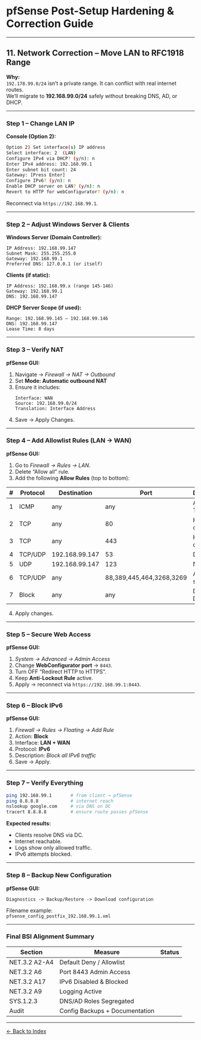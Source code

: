# pfSense Post-Setup Hardening & Correction Guide

---

## 11. Network Correction – Move LAN to RFC1918 Range

**Why:**  
`192.178.99.0/24` isn’t a private range. It can conflict with real internet routes.  
We’ll migrate to **192.168.99.0/24** safely without breaking DNS, AD, or DHCP.

---

### Step 1 – Change LAN IP

**Console (Option 2):**
```bash
Option 2) Set interface(s) IP address
Select interface: 2  (LAN)
Configure IPv4 via DHCP? (y/n): n
Enter IPv4 address: 192.168.99.1
Enter subnet bit count: 24
Gateway: [Press Enter]
Configure IPv6? (y/n): n
Enable DHCP server on LAN? (y/n): n
Revert to HTTP for webConfigurator? (y/n): n
```

Reconnect via `https://192.168.99.1`.

---

### Step 2 – Adjust Windows Server & Clients

**Windows Server (Domain Controller):**
```
IP Address: 192.168.99.147
Subnet Mask: 255.255.255.0
Gateway: 192.168.99.1
Preferred DNS: 127.0.0.1 (or itself)
```

**Clients (if static):**
```
IP Address: 192.168.99.x (range 145-146)
Gateway: 192.168.99.1
DNS: 192.168.99.147
```

**DHCP Server Scope (if used):**
```
Range: 192.168.99.145 – 192.168.99.146
DNS: 192.168.99.147
Lease Time: 8 days
```

---

### Step 3 – Verify NAT

**pfSense GUI:**
1. Navigate -> *Firewall -> NAT -> Outbound*  
2. Set **Mode: Automatic outbound NAT**  
3. Ensure it includes:
   ```
   Interface: WAN
   Source: 192.168.99.0/24
   Translation: Interface Address
   ```
4. Save → Apply Changes.

---

### Step 4 – Add Allowlist Rules (LAN -> WAN)

**pfSense GUI:**
1. Go to *Firewall -> Rules -> LAN*.  
2. Delete “Allow all” rule.  
3. Add the following **Allow Rules** (top to bottom):

| # | Protocol | Destination | Port | Description |
|---|-----------|--------------|------|--------------|
| 1 | ICMP | any | any | Allow Ping / Traceroute |
| 2 | TCP | any | 80 | HTTP outbound |
| 3 | TCP | any | 443 | HTTPS outbound |
| 4 | TCP/UDP | 192.168.99.147 | 53 | DNS to DC |
| 5 | UDP | 192.168.99.147 | 123 | NTP to DC |
| 6 | TCP/UDP | any | 88,389,445,464,3268,3269 | AD services |
| 7 | Block | any | any | Default Deny rule |

4. Apply changes.

---

### Step 5 – Secure Web Access

**pfSense GUI:**
1. *System -> Advanced -> Admin Access*  
2. Change **WebConfigurator port** → `8443`.  
3. Turn OFF “Redirect HTTP to HTTPS”.  
4. Keep **Anti-Lockout Rule** active.  
5. Apply → reconnect via `https://192.168.99.1:8443`.

---

### Step 6 – Block IPv6

**pfSense GUI:**
1. *Firewall -> Rules -> Floating -> Add Rule*  
2. Action: **Block**  
3. Interface: **LAN + WAN**  
4. Protocol: **IPv6**  
5. Description: *Block all IPv6 traffic*  
6. Save → Apply.

---

### Step 7 – Verify Everything

```bash
ping 192.168.99.1       # from client → pfSense
ping 8.8.8.8            # internet reach
nslookup google.com     # via DNS on DC
tracert 8.8.8.8         # ensure route passes pfSense
```

**Expected results:**
- Clients resolve DNS via DC.
- Internet reachable.
- Logs show only allowed traffic.
- IPv6 attempts blocked.

---

### Step 8 – Backup New Configuration

**pfSense GUI:**
```
Diagnostics -> Backup/Restore -> Download configuration
```
Filename example:  
`pfsense_config_postfix_192.168.99.1.xml`

---

### Final BSI Alignment Summary

| Section | Measure | Status |
|----------|----------|--------|
| NET.3.2 A2-A4 | Default Deny / Allowlist | 
| NET.3.2 A6 | Port 8443 Admin Access | 
| NET.3.2 A17 | IPv6 Disabled & Blocked | 
| NET.3.2 A9 | Logging Active | 
| SYS.1.2.3 | DNS/AD Roles Segregated | 
| Audit | Config Backups + Documentation | 

---

[← Back to Index](../index.md)